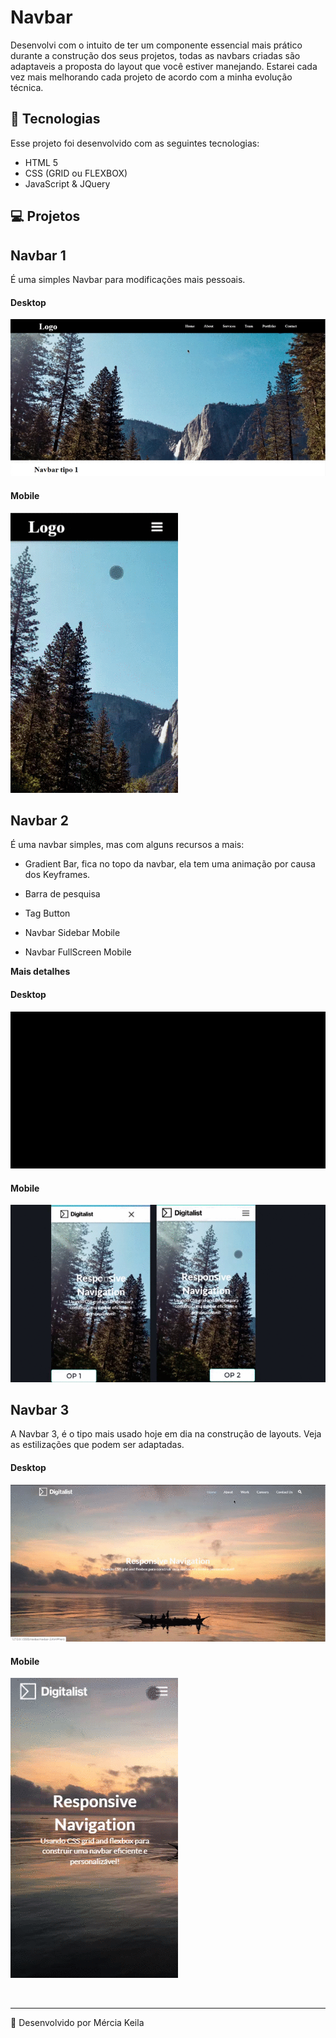# Navbar

Desenvolvi com o intuito de ter um componente essencial mais prático durante a construção dos seus projetos, todas as navbars criadas são adaptaveis a proposta do layout que você estiver manejando. Estarei cada vez mais melhorando cada projeto de acordo com a minha evolução técnica. 

## <g-emoji class="g-emoji" alias="rocket" fallback-src="https://github.githubassets.com/images/icons/emoji/unicode/1f680.png">🚀</g-emoji>   Tecnologias 

Esse projeto foi desenvolvido com as seguintes tecnologias:

* HTML 5
* CSS (GRID ou FLEXBOX)
* JavaScript & JQuery

## <g-emoji class="g-emoji" alias="computer" fallback-src="https://github.githubassets.com/images/icons/emoji/unicode/1f4bb.png">💻</g-emoji> Projetos

## <a src= "./src/">Navbar 1</a>

É uma simples Navbar para modificações mais pessoais.

#### Desktop

<img src=".src/../src/img/Navbar1-Desktop.gif"></img>

#### Mobile

<img src=".src/../src/img/Navbar1-Mobile.gif"></img>

## <a src= "../src/">Navbar 2</a>

É uma navbar simples, mas com alguns recursos a mais:

* Gradient Bar, fica no topo da navbar, ela tem uma animação por causa dos Keyframes.

* Barra de pesquisa

* Tag Button

* Navbar Sidebar Mobile

* Navbar FullScreen Mobile

<a src= "./src/doc/navbar-2/README.md"><b>Mais detalhes</b></a>

#### Desktop

<img src=".src/../src/img/Navbar2-Desktop.gif"></img>

#### Mobile

<img src="./src/img/Navbar2-mobile.gif"></img>


## <a src= "../src/">Navbar 3</a>

A Navbar 3, é o tipo mais usado hoje em dia na construção de layouts. Veja as estilizações que podem ser adaptadas.

#### Desktop

<img src=".src/../src/img/Navbar3-Desktop.gif"></img>

#### Mobile

<img src="./src/img/Navbar3-mobile.gif"></img>

<br>
<hr>
<g-emoji class="g-emoji" alias="rocket" fallback-src="https://github.githubassets.com/images/icons/emoji/unicode/1f680.png">🚀</g-emoji> Desenvolvido por <a src"https://github.com/merciakeila">Mércia Keila</a>
